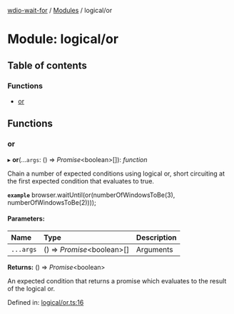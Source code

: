 [wdio-wait-for](../README.md) / [Modules](../modules.md) / logical/or

# Module: logical/or

## Table of contents

### Functions

- [or](logical_or.md#or)

## Functions

### or

▸ **or**(...`args`: () => *Promise*<boolean\>[]): *function*

Chain a number of expected conditions using logical or, short circuiting
at the first expected condition that evaluates to true.

**`example`** 
browser.waitUntil(or(numberOfWindowsToBe(3), numberOfWindowsToBe(2))));

#### Parameters:

| Name | Type | Description |
| :------ | :------ | :------ |
| `...args` | () => *Promise*<boolean\>[] | Arguments |

**Returns:** () => *Promise*<boolean\>

An expected condition that returns a promise which
    evaluates to the result of the logical or.

Defined in: [logical/or.ts:16](https://github.com/elaichenkov/wdio-wait-for/blob/074de0f/src/logical/or.ts#L16)
